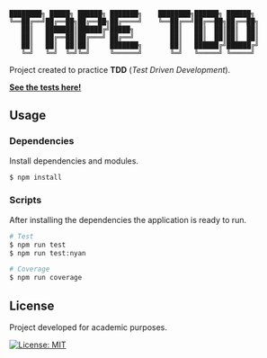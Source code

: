 ```
████████╗ █████╗ ██████╗ ███████╗    ████████╗██████╗ ██████╗
╚══██╔══╝██╔══██╗██╔══██╗██╔════╝    ╚══██╔══╝██╔══██╗██╔══██╗
   ██║   ███████║██████╔╝█████╗         ██║   ██║  ██║██║  ██║
   ██║   ██╔══██║██╔═══╝ ██╔══╝         ██║   ██║  ██║██║  ██║
   ██║   ██║  ██║██║     ███████╗       ██║   ██████╔╝██████╔╝
   ╚═╝   ╚═╝  ╚═╝╚═╝     ╚══════╝       ╚═╝   ╚═════╝ ╚═════╝
```
Project created to practice **TDD** (*Test Driven Development*).

[**See the tests here!**](./test/calculator.test.js)

## Usage
### Dependencies
Install dependencies and modules.

```bash
$ npm install
```

### Scripts
After installing the dependencies the application is ready to run.

```bash
# Test
$ npm run test
$ npm run test:nyan

# Coverage
$ npm run coverage
```

## License
Project developed for academic purposes.

[![License: MIT](https://img.shields.io/github/license/guiigos/tape-tdd-example?color=black&style=flat-square)](./LICENSE)
